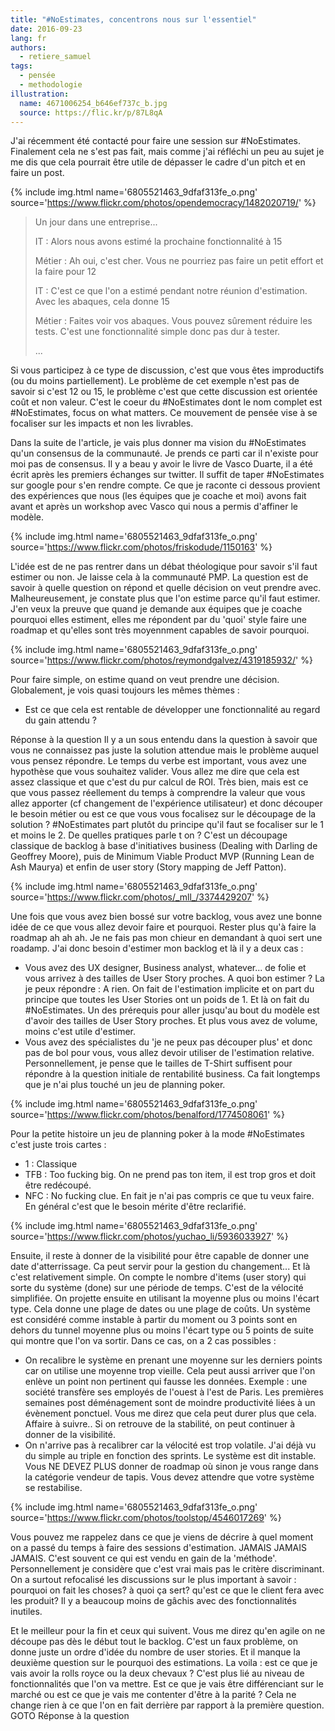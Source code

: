```yaml
---
title: "#NoEstimates, concentrons nous sur l'essentiel"
date: 2016-09-23
lang: fr
authors:
  - retiere_samuel
tags:
  - pensée
  - methodologie
illustration:
  name: 4671006254_b646ef737c_b.jpg
  source: https://flic.kr/p/87L8qA
---
```


J'ai récemment été contacté pour faire une session sur #NoEstimates. Finalement cela ne s'est pas fait, mais comme j'ai réfléchi un peu au sujet je me dis que cela pourrait être utile de dépasser le cadre d'un pitch et en faire un post.

{% include img.html
    name='6805521463_9dfaf313fe_o.png'
    source='https://www.flickr.com/photos/opendemocracy/1482020719/'
%}

> Un jour dans une entreprise...
>
> IT
> : Alors nous avons estimé la prochaine fonctionnalité à 15
>
> Métier
> : Ah oui, c'est cher. Vous ne pourriez pas faire un petit effort et la faire pour 12
>
> IT
> : C'est ce que l'on a estimé pendant notre réunion d'estimation. Avec les abaques, cela donne 15
>
> Métier
> : Faites voir vos abaques. Vous pouvez sûrement réduire les tests. C'est une fonctionnalité simple donc pas dur à tester.
>
> ...

Si vous participez à ce type de discussion, c'est que vous êtes improductifs (ou du moins partiellement). Le problème de cet exemple n'est pas de savoir si c'est 12 ou 15, le problème c'est que cette discussion est orientée coût et non valeur. C'est le coeur du #NoEstimates dont le nom complet est #NoEstimates, focus on what matters. Ce mouvement de pensée vise à se focaliser sur les impacts et non les livrables.

Dans la suite de l'article, je vais plus donner ma vision du #NoEstimates qu'un consensus de la communauté. Je prends ce parti car il n'existe pour moi pas de consensus. Il y a beau y avoir le livre de Vasco Duarte, il a été écrit après les premiers échanges sur twitter. Il suffit de taper #NoEstimates sur google pour s'en rendre compte. Ce que je raconte ci dessous provient des expériences que nous (les équipes que je coache et moi) avons fait avant et après un workshop avec Vasco qui nous a permis d'affiner le modèle.

{% include img.html
    name='6805521463_9dfaf313fe_o.png'
    source='https://www.flickr.com/photos/friskodude/1150163'
%}

L'idée est de ne pas rentrer dans un débat théologique pour savoir s'il faut estimer ou non. Je laisse cela à la communauté PMP. La question est de savoir à quelle question on répond et quelle décision on veut prendre avec. Malheureusement, je constate plus que l'on estime parce qu'il faut estimer. J'en veux la preuve que quand je demande aux équipes que je coache pourquoi elles estiment, elles me répondent par du 'quoi' style faire une roadmap et qu'elles sont très moyennment capables de savoir pourquoi.

{% include img.html
    name='6805521463_9dfaf313fe_o.png'
    source='https://www.flickr.com/photos/reymondgalvez/4319185932/'
%}

Pour faire simple, on estime quand on veut prendre une décision. Globalement, je vois quasi toujours les mêmes thèmes :
- Est ce que cela est rentable de développer une fonctionnalité au regard du gain attendu ?

Réponse à la question
Il y a un sous entendu dans la question à savoir que vous ne connaissez pas juste la solution attendue mais le problème auquel vous pensez répondre. Le temps du verbe est important, vous avez une hypothèse que vous souhaitez valider. Vous allez me dire que cela est assez classique et que c'est du pur calcul de ROI. Très bien, mais est ce que vous passez réellement du temps à comprendre la valeur que vous allez apporter (cf changement de l'expérience utilisateur) et donc découper le besoin métier ou est ce que vous vous focalisez sur le découpage de la solution ? #NoEstimates part plutôt du principe qu'il faut se focaliser sur le 1 et moins le 2. De quelles pratiques parle t on ? C'est un découpage classique de backlog à base d'initiatives business (Dealing with Darling de Geoffrey Moore), puis de Minimum Viable Product MVP (Running Lean de Ash Maurya) et enfin de user story (Story mapping de Jeff Patton).

{% include img.html
    name='6805521463_9dfaf313fe_o.png'
    source='https://www.flickr.com/photos/_mll_/3374429207'
%}

Une fois que vous avez bien bossé sur votre backlog, vous avez une bonne idée de ce que vous allez devoir faire et pourquoi. Rester plus qu'à faire la roadmap ah ah ah. Je ne fais pas mon chieur en demandant à quoi sert une roadamp. J'ai donc besoin d'estimer mon backlog et là il y a deux cas :

- Vous avez des UX designer, Business analyst, whatever... de folie et vous arrivez à des tailles de User Story proches. A quoi bon estimer ? La je peux répondre : A rien. On fait de l'estimation implicite et on part du principe que toutes les User Stories ont un poids de 1. Et là on fait du #NoEstimates. Un des prérequis pour aller jusqu'au bout du modèle est d'avoir des tailles de User Story proches. Et plus vous avez de volume, moins c'est utile d'estimer.
- Vous avez des spécialistes du 'je ne peux pas découper plus' et donc pas de bol pour vous, vous allez devoir utiliser de l'estimation relative. Personnellement, je pense que le tailles de T-Shirt suffisent pour répondre à la question initiale de rentabilité business. Ca fait longtemps que je n'ai plus touché un jeu de planning poker.

{% include img.html
    name='6805521463_9dfaf313fe_o.png'
    source='https://www.flickr.com/photos/benalford/1774508061'
%}

Pour la petite histoire un jeu de planning poker à la mode #NoEstimates c'est juste trois cartes :

- 1 : Classique
- TFB : Too fucking big. On ne prend pas ton item, il est trop gros et doit être redécoupé.
- NFC : No fucking clue. En fait je n'ai pas compris ce que tu veux faire. En général c'est que le besoin mérite d'être reclarifié.

{% include img.html
    name='6805521463_9dfaf313fe_o.png'
    source='https://www.flickr.com/photos/yuchao_li/5936033927'
%}

Ensuite, il reste à donner de la visibilité pour être capable de donner une date d'atterrissage. Ca peut servir pour la gestion du changement... Et là c'est relativement simple. On compte le nombre d'items (user story) qui sorte du système (done) sur une période de temps. C'est de la vélocité simplifiée. On projette ensuite en utilisant la moyenne plus ou moins l'écart type. Cela donne une plage de dates ou une plage de coûts. Un système est considéré comme instable à partir du moment ou 3 points sont en dehors du tunnel moyenne plus ou moins l'écart type ou 5 points de suite qui montre que l'on va sortir. Dans ce cas, on a 2 cas possibles :

- On recalibre le système en prenant une moyenne sur les derniers points car on utilise une moyenne trop vieille. Cela peut aussi arriver que l'on enlève un point non pertinent qui fausse les données. Exemple : une société transfère ses employés de l'ouest à l'est de Paris. Les premières semaines post déménagement sont de moindre productivité liées à un évènement ponctuel. Vous me direz que cela peut durer plus que cela. Affaire à suivre.. Si on retrouve de la stabilité, on peut continuer à donner de la visibilité.
- On n'arrive pas à recalibrer car la vélocité est trop volatile. J'ai déjà vu du simple au triple en fonction des sprints. Le système est dit instable. Vous NE DEVEZ PLUS donner de roadmap où sinon je vous range dans la catégorie vendeur de tapis. Vous devez attendre que votre système se restabilise.

{% include img.html
    name='6805521463_9dfaf313fe_o.png'
    source='https://www.flickr.com/photos/toolstop/4546017269'
%}

Vous pouvez me rappelez dans ce que je viens de décrire à quel moment on a passé du temps à faire des sessions d'estimation. JAMAIS JAMAIS JAMAIS. C'est souvent ce qui est vendu en gain de la 'méthode'. Personnellement je considère que c'est vrai mais pas le critère discriminant. On a surtout refocalisé les discussions sur le plus important à savoir : pourquoi on fait les choses? à quoi ça sert? qu'est ce que le client fera avec les produit? Il y a beaucoup moins de gâchis avec des fonctionnalités inutiles.

Et le meilleur pour la fin et ceux qui suivent. Vous me direz qu'en agile on ne découpe pas dès le début tout le backlog. C'est un faux problème, on donne juste un ordre d'idée du nombre de user stories. Et il manque la deuxième question sur le pourquoi des estimations. La voila : est ce que je vais avoir la rolls royce ou la deux chevaux ? C'est plus lié au niveau de fonctionnalités que l'on va mettre. Est ce que je vais être différenciant sur le marché ou est ce que je vais me contenter d'être à la parité ? Cela ne change rien à ce que l'on en fait derrière par rapport à la première question. GOTO Réponse à la question
